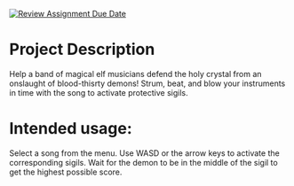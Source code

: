 [![Review Assignment Due Date](https://classroom.github.com/assets/deadline-readme-button-22041afd0340ce965d47ae6ef1cefeee28c7c493a6346c4f15d667ab976d596c.svg)](https://classroom.github.com/a/YxXKqIeT)
# Project Description

Help a band of magical elf musicians defend the holy crystal from an onslaught of blood-thisrty demons! Strum, beat, and blow your instruments in time with the song to activate protective sigils.

# Intended usage:

Select a song from the menu. Use WASD or the arrow keys to activate the corresponding sigils. Wait for the demon to be in the middle of the sigil to get the highest possible score.
